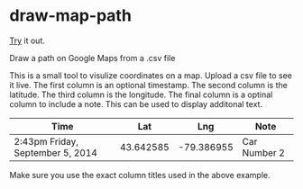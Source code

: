 draw-map-path
=============
[Try](http://thomaskimura.github.io/draw-map-path/) it out. 

Draw a path on Google Maps from a .csv file

This is a small tool to visulize coordinates on a map. Upload a csv file to see it live. The first column is an optional timestamp. The second column is the latitude. The third column is the longitude. The final column is a optinal column to include a note. This can be used to display additonal text. 

Time | Lat | Lng | Note
--- | --- | ---  | ---
2:43pm Friday, September 5, 2014 | 43.642585 | -79.386955 | Car Number 2

Make sure you use the exact column titles used in the above example. 
